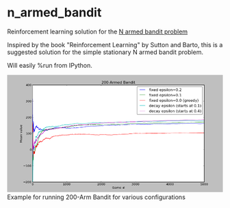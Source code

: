 # n_armed_bandit

Reinforcement learning solution for the [N armed bandit problem](http://en.wikipedia.org/wiki/Multi-armed_bandit)

Inspired by the book "Reinforcement Learning" by Sutton and Barto, this is a suggested solution for the simple stationary N armed bandit problem. 

Will easily %run from IPython.

![Screenshot](/200-armed-screenshot.png?raw=true "Example for running 200-Arm Bandit for various configurations")
Example for running 200-Arm Bandit for various configurations